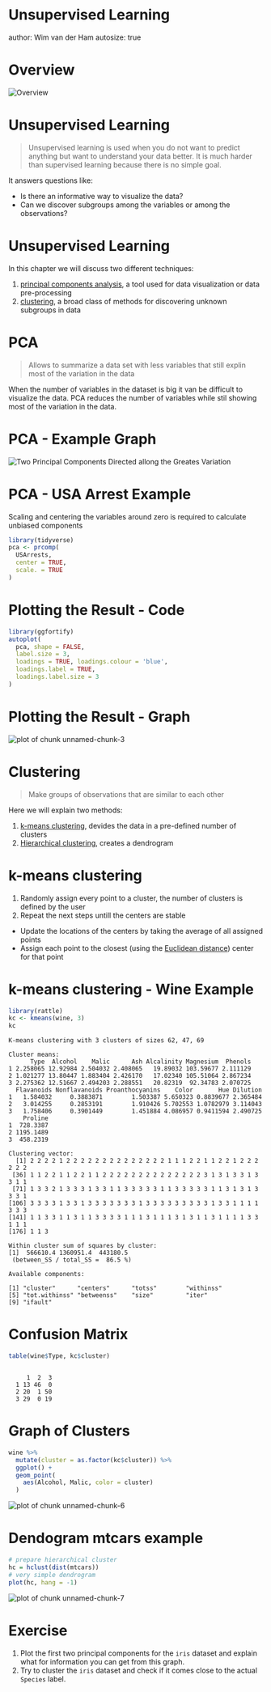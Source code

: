 Unsupervised Learning
========================================================
author: Wim van der Ham
autosize: true

Overview
========================================================

![Overview](./model_schema.jpg)

Unsupervised Learning
========================================================

> Unsupervised learning is used when you do not want to predict anything but want to understand your data better. It is much harder than supervised learning because there is no simple goal.

It answers questions like:

- Is there an informative way to visualize the data? 
- Can we discover subgroups among the variables or among the observations?

Unsupervised Learning
========================================================

In this chapter we will discuss two different techniques:

1. [principal components analysis](https://en.wikipedia.org/wiki/Principal_component_analysis), a tool
used for data visualization or data pre-processing
1. [clustering](https://en.wikipedia.org/wiki/Cluster_analysis), a broad class of methods for discovering
unknown subgroups in data

PCA
========================================================

> Allows to summarize a data set with less variables that still explin most of the variation in the data

When the number of variables in the dataset is big it van be difficult to visualize the data. PCA reduces the number of variables while stil showing most of the variation in the data.

PCA - Example Graph
========================================================

![Two Principal Components Directed allong the Greates Variation](./pca.jpg)

PCA - USA Arrest Example
========================================================

Scaling and centering the variables around zero is required to calculate unbiased components


```r
library(tidyverse)
pca <- prcomp(
  USArrests, 
  center = TRUE, 
  scale. = TRUE
)
```

Plotting the Result - Code
========================================================


```r
library(ggfortify)
autoplot(
  pca, shape = FALSE, 
  label.size = 3,
  loadings = TRUE, loadings.colour = 'blue',
  loadings.label = TRUE, 
  loadings.label.size = 3
)
```

Plotting the Result - Graph
========================================================

![plot of chunk unnamed-chunk-3](unsupervised_learning-figure/unnamed-chunk-3-1.png)

Clustering
========================================================

> Make groups of observations that are similar to each other

Here we will explain two methods:

1. [k-means clustering](https://en.wikipedia.org/wiki/K-means_clustering), devides the data in a pre-defined number of clusters
1. [Hierarchical clustering](https://en.wikipedia.org/wiki/Hierarchical_clustering), creates a dendrogram

k-means clustering
========================================================

1. Randomly assign every point to a cluster, the number of clusters is defined by the user
1. Repeat the next steps untill the centers are stable
  - Update the locations of the centers by taking the average of all assigned points
  - Assign each point to the closest (using the [Euclidean distance](https://en.wikipedia.org/wiki/Euclidean_distance)) center for that point

k-means clustering - Wine Example
========================================================  


```r
library(rattle)
kc <- kmeans(wine, 3)
kc
```

```
K-means clustering with 3 clusters of sizes 62, 47, 69

Cluster means:
      Type  Alcohol    Malic      Ash Alcalinity Magnesium  Phenols
1 2.258065 12.92984 2.504032 2.408065   19.89032 103.59677 2.111129
2 1.021277 13.80447 1.883404 2.426170   17.02340 105.51064 2.867234
3 2.275362 12.51667 2.494203 2.288551   20.82319  92.34783 2.070725
  Flavanoids Nonflavanoids Proanthocyanins    Color       Hue Dilution
1   1.584032     0.3883871        1.503387 5.650323 0.8839677 2.365484
2   3.014255     0.2853191        1.910426 5.702553 1.0782979 3.114043
3   1.758406     0.3901449        1.451884 4.086957 0.9411594 2.490725
    Proline
1  728.3387
2 1195.1489
3  458.2319

Clustering vector:
  [1] 2 2 2 2 1 2 2 2 2 2 2 2 2 2 2 2 2 2 2 1 1 1 2 2 1 1 2 2 1 2 2 2 2 2 2
 [36] 1 1 2 2 1 1 2 2 1 1 2 2 2 2 2 2 2 2 2 2 2 2 2 2 3 1 3 1 3 3 1 3 3 1 1
 [71] 1 3 3 2 1 3 3 3 1 3 3 1 1 3 3 3 3 3 1 1 3 3 3 3 3 1 1 3 1 3 1 3 3 3 1
[106] 3 3 3 3 1 3 3 1 3 3 3 3 3 3 3 1 3 3 3 3 3 3 3 3 3 1 3 3 1 1 1 1 3 3 3
[141] 1 1 3 3 1 1 3 1 1 3 3 3 3 1 1 1 3 1 1 1 3 1 3 1 1 3 1 1 1 1 3 3 1 1 1
[176] 1 1 3

Within cluster sum of squares by cluster:
[1]  566610.4 1360951.4  443180.5
 (between_SS / total_SS =  86.5 %)

Available components:

[1] "cluster"      "centers"      "totss"        "withinss"    
[5] "tot.withinss" "betweenss"    "size"         "iter"        
[9] "ifault"      
```

Confusion Matrix
========================================================  


```r
table(wine$Type, kc$cluster)
```

```
   
     1  2  3
  1 13 46  0
  2 20  1 50
  3 29  0 19
```

Graph of Clusters
========================================================  


```r
wine %>%
  mutate(cluster = as.factor(kc$cluster)) %>%
  ggplot() +
  geom_point(
    aes(Alcohol, Malic, color = cluster)
  )
```

![plot of chunk unnamed-chunk-6](unsupervised_learning-figure/unnamed-chunk-6-1.png)

Dendogram mtcars example
========================================================


```r
# prepare hierarchical cluster
hc = hclust(dist(mtcars))
# very simple dendrogram
plot(hc, hang = -1)
```

![plot of chunk unnamed-chunk-7](unsupervised_learning-figure/unnamed-chunk-7-1.png)

Exercise
========================================================

1. Plot the first two principal components for the `iris` dataset and explain what for information you can get from this graph.
1. Try to cluster the `iris` dataset and check if it comes close to the actual `Species` label.

